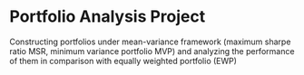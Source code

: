# Portfolio Analysis Project
Constructing portfolios under mean-variance framework (maximum sharpe ratio MSR, minimum variance portfolio MVP) and analyzing the performance of them in comparison with equally weighted portfolio (EWP)
